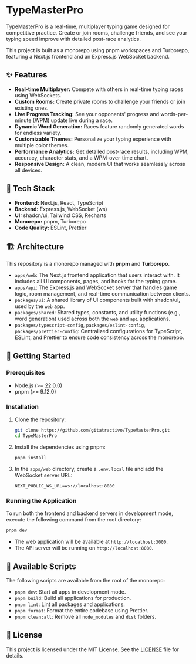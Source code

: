 # TypeMasterPro


TypeMasterPro is a real-time, multiplayer typing game designed for competitive practice. Create or join rooms, challenge friends, and see your typing speed improve with detailed post-race analytics.

This project is built as a monorepo using pnpm workspaces and Turborepo, featuring a Next.js frontend and an Express.js WebSocket backend.

## ✨ Features

- **Real-time Multiplayer:** Compete with others in real-time typing races using WebSockets.
- **Custom Rooms:** Create private rooms to challenge your friends or join existing ones.
- **Live Progress Tracking:** See your opponents' progress and words-per-minute (WPM) update live during a race.
- **Dynamic Word Generation:** Races feature randomly generated words for endless variety.
- **Customizable Themes:** Personalize your typing experience with multiple color themes.
- **Performance Analytics:** Get detailed post-race results, including WPM, accuracy, character stats, and a WPM-over-time chart.
- **Responsive Design:** A clean, modern UI that works seamlessly across all devices.

## 🚀 Tech Stack

- **Frontend:** Next.js, React, TypeScript
- **Backend:** Express.js, WebSocket (ws)
- **UI:** shadcn/ui, Tailwind CSS, Recharts
- **Monorepo:** pnpm, Turborepo
- **Code Quality:** ESLint, Prettier

## 🏗️ Architecture

This repository is a monorepo managed with **pnpm** and **Turborepo**.

-   `apps/web`: The Next.js frontend application that users interact with. It includes all UI components, pages, and hooks for the typing game.
-   `apps/api`: The Express.js and WebSocket server that handles game logic, room management, and real-time communication between clients.
-   `packages/ui`: A shared library of UI components built with shadcn/ui, used by the `web` app.
-   `packages/shared`: Shared types, constants, and utility functions (e.g., word generation) used across both the `web` and `api` applications.
-   `packages/typescript-config`, `packages/eslint-config`, `packages/prettier-config`: Centralized configurations for TypeScript, ESLint, and Prettier to ensure code consistency across the monorepo.

## 🏁 Getting Started

### Prerequisites

-   Node.js (>= 22.0.0)
-   pnpm (>= 9.12.0)

### Installation

1.  Clone the repository:
    ```bash
    git clone https://github.com/gitatractivo/TypeMasterPro.git
    cd TypeMasterPro
    ```

2.  Install the dependencies using pnpm:
    ```bash
    pnpm install
    ```

3. In the `apps/web` directory, create a `.env.local` file and add the WebSocket server URL:
    ```env
    NEXT_PUBLIC_WS_URL=ws://localhost:8080
    ```


### Running the Application

To run both the frontend and backend servers in development mode, execute the following command from the root directory:

```bash
pnpm dev
```

- The web application will be available at `http://localhost:3000`.
- The API server will be running on `http://localhost:8080`.

## 📜 Available Scripts

The following scripts are available from the root of the monorepo:

-   `pnpm dev`: Start all apps in development mode.
-   `pnpm build`: Build all applications for production.
-   `pnpm lint`: Lint all packages and applications.
-   `pnpm format`: Format the entire codebase using Prettier.
-   `pnpm clean:all`: Remove all `node_modules` and `dist` folders.

## 📄 License

This project is licensed under the MIT License. See the [LICENSE](LICENSE) file for details.
